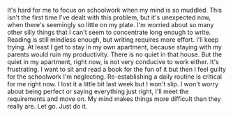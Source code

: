 It's hard for me to focus on schoolwork when my mind is so muddled. This isn't the first time I've dealt with this problem, but it's unexpected now, when there's seemingly so little on my plate. I'm worried about so many other silly things that I can't seem to concentrate long enough to write. Reading is still mindless enough, but writing requires more effort. I'll keep trying. At least I get to stay in my own apartment, because staying with my parents would ruin my productivity. There is no quiet in that house. But the quiet in my apartment, right now, is not very conducive to work either. It's frustrating. I want to sit and read a book for the fun of it but then I feel guilty for the schoolwork I'm neglecting. Re-establishing a daily routine is critical for me right now. I lost it a little bit last week but I won't slip. I won't worry about being perfect or saying everything just right, I'll meet the requirements and move on. My mind makes things more difficult than they really are. Let go. Just do it.